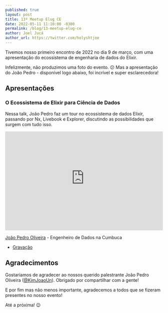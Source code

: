 ```yaml
---
published: true
layout: post
title: 13º Meetup Elug CE
date: 2022-05-11 11:10:00 -0300
permalink: /blog/13-meetup-elug-ce
author: Joel Jucá
author_url: https://twitter.com/holyshtjoe
---
```


Tivemos nosso primeiro encontro de 2022 no dia 9 de março, com uma apresentação do ecossistema de engenharia de dados do Elixir.

Infelizmente, não produzimos uma foto do evento. 😕 Mas a apresentação do João Pedro - disponível logo abaixo, foi incrível e super esclarecedora!

## Apresentações

### O Ecossistema de Elixir para Ciência de Dados

Nessa talk, João Pedro faz um tour no ecossistema de dados Elixir, passando por Nx, Livebook e Explorer, discutindo as possibilidades que surgem com tudo isso.

<p style="text-align:center">
  <iframe src="https://www.youtube-nocookie.com/embed/XVhSYW1rktc" frameborder="0" allow="accelerometer; autoplay; clipboard-write; encrypted-media; gyroscope; picture-in-picture" allowfullscreen style="max-width:560px;height:315px;width:100%"></iframe>
</p>

[João Pedro Oliveira](https://www.linkedin.com/in/joaopedroliveira/) - Engenheiro de Dados na Cumbuca

- [Gravação](https://www.youtube.com/watch?v=XVhSYW1rktc)

## Agradecimentos

Gostaríamos de agradecer ao nossos querido palestrante João Pedro Oliveira ([@KimJoaoUn](https://twitter.com/KimJoaoUn)). Obrigado por compartilhar com a gente!

E por fim mas não menos importante, agradecemos a todos que se fizeram presentes no nosso evento!

Até a próxima! 😉
